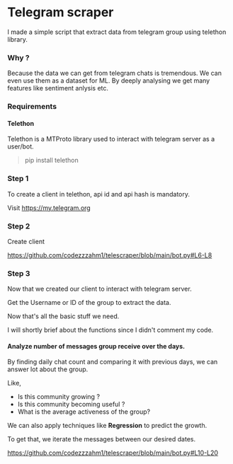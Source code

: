 # Telegram scraper 

I made a simple script that extract data from telegram group using telethon library. 

### Why ? 

Because the data we can get from telegram chats is tremendous. We can even use them as a dataset for ML. 
By deeply analysing we get many features like sentiment anlysis etc.

### Requirements 

#### Telethon 

Telethon is a MTProto library used to interact with telegram server as a user/bot. 

> pip install telethon 

### Step 1

To create a client in telethon, api id and api hash is mandatory. 

Visit https://my.telegram.org

### Step 2

Create client 

https://github.com/codezzzahm1/telescraper/blob/main/bot.py#L6-L8

### Step 3

Now that we created our client to interact with telegram server. 

Get the Username or ID of the group to extract the data. 



Now that's all the basic stuff we need. 

I will shortly brief about the functions since I didn't comment my code.

#### Analyze number of messages group receive over the days.

By finding daily chat count and comparing it with previous days, we can answer lot about the group. 

Like, 

- Is this community growing ?
- Is this community becoming useful ? 
- What is the average activeness of the group? 

We can also apply techniques like **Regression** to predict the growth.

To get that, we iterate the messages between our desired dates. 

https://github.com/codezzzahm1/telescraper/blob/main/bot.py#L10-L20

